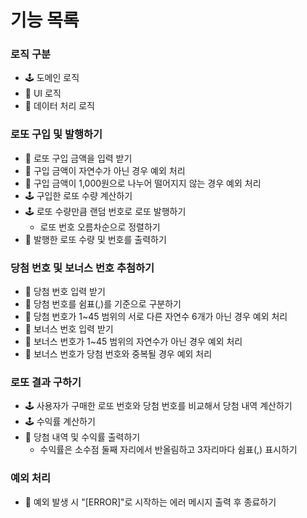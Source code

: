 # 기능 목록

### 로직 구분

- 🕹 도메인 로직
- 👤 UI 로직
- 🔧 데이터 처리 로직

### 로또 구입 및 발행하기

- 👤 로또 구입 금액을 입력 받기
- 🔧 구입 금액이 자연수가 아닌 경우 예외 처리
- 🔧 구입 금액이 1,000원으로 나누어 떨어지지 않는 경우 예외 처리
- 🕹 구입한 로또 수량 계산하기
- 🕹 로또 수량만큼 랜덤 번호로 로또 발행하기
  - 로또 번호 오름차순으로 정렬하기
- 👤 발행한 로또 수량 및 번호를 출력하기

### 당첨 번호 및 보너스 번호 추첨하기

- 👤 당첨 번호 입력 받기
- 🔧 당첨 번호를 쉼표(,)를 기준으로 구분하기
- 🔧 당첨 번호가 1~45 범위의 서로 다른 자연수 6개가 아닌 경우 예외 처리
- 👤 보너스 번호 입력 받기
- 🔧 보너스 번호가 1~45 범위의 자연수가 아닌 경우 예외 처리
- 🔧 보너스 번호가 당첨 번호와 중복될 경우 예외 처리

### 로또 결과 구하기

- 🕹 사용자가 구매한 로또 번호와 당첨 번호를 비교해서 당첨 내역 계산하기
- 🕹 수익률 계산하기
- 👤 당첨 내역 및 수익률 출력하기
  - 수익률은 소수점 둘째 자리에서 반올림하고 3자리마다 쉼표(,) 표시하기

### 예외 처리

- 🔧 예외 발생 시 "[ERROR]"로 시작하는 에러 메시지 출력 후 종료하기
